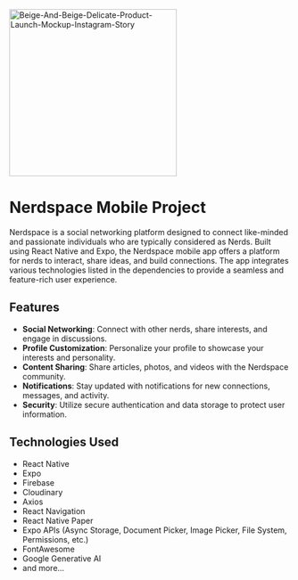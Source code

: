 <img src="https://i.ibb.co/WGFYN7V/Beige-And-Beige-Delicate-Product-Launch-Mockup-Instagram-Story.png" alt="Beige-And-Beige-Delicate-Product-Launch-Mockup-Instagram-Story" border="0" height=300px>

# Nerdspace Mobile Project

Nerdspace is a social networking platform designed to connect like-minded and passionate individuals who are typically considered as Nerds. Built using React Native and Expo, the Nerdspace mobile app offers a platform for nerds to interact, share ideas, and build connections. The app integrates various technologies listed in the dependencies to provide a seamless and feature-rich user experience.

## Features

- **Social Networking**: Connect with other nerds, share interests, and engage in discussions.
- **Profile Customization**: Personalize your profile to showcase your interests and personality.
- **Content Sharing**: Share articles, photos, and videos with the Nerdspace community.
- **Notifications**: Stay updated with notifications for new connections, messages, and activity.
- **Security**: Utilize secure authentication and data storage to protect user information.

## Technologies Used

- React Native
- Expo
- Firebase
- Cloudinary
- Axios
- React Navigation
- React Native Paper
- Expo APIs (Async Storage, Document Picker, Image Picker, File System, Permissions, etc.)
- FontAwesome
- Google Generative AI
- and more...
